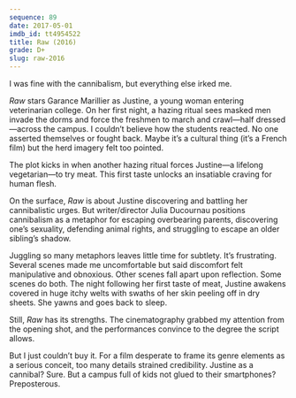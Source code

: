 ```yaml
---
sequence: 89
date: 2017-05-01
imdb_id: tt4954522
title: Raw (2016)
grade: D+
slug: raw-2016
---
```


I was fine with the cannibalism, but everything else irked me.

_Raw_ stars Garance Marillier as Justine, a young woman entering veterinarian college. On her first night, a hazing ritual sees masked men invade the dorms and force the freshmen to march and crawl—half dressed—across the campus. I couldn’t believe how the students reacted. No one asserted themselves or fought back. Maybe it’s a cultural thing (it’s a French film) but the herd imagery felt too pointed.

The plot kicks in when another hazing ritual forces Justine—a lifelong vegetarian—to try meat. This first taste unlocks an insatiable craving for human flesh.

On the surface, _Raw_ is about Justine discovering and battling her cannibalistic urges. But writer/director Julia Ducournau positions cannibalism as a metaphor for escaping overbearing parents, discovering one’s sexuality, defending animal rights, and struggling to escape an older sibling’s shadow.

Juggling so many metaphors leaves little time for subtlety. It’s frustrating. Several scenes made me uncomfortable but said discomfort felt manipulative and obnoxious. Other scenes fall apart upon reflection. Some scenes do both. The night following her first taste of meat, Justine awakens covered in huge itchy welts with swaths of her skin peeling off in dry sheets. She yawns and goes back to sleep.

Still, _Raw_ has its strengths. The cinematography grabbed my attention from the opening shot, and the performances convince to the degree the script allows.

But I just couldn’t buy it. For a film desperate to frame its genre elements as a serious conceit, too many details strained credibility. Justine as a cannibal? Sure. But a campus full of kids not glued to their smartphones? Preposterous.